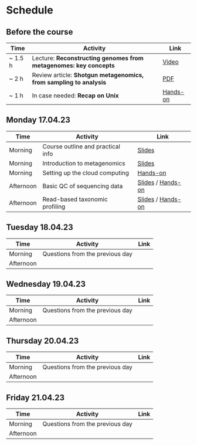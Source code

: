 # Schedule

## Before the course

|Time   |Activity                                                           |Link                                                |
|-------|-------------------------------------------------------------------|----------------------------------------------------|
|~ 1.5 h|Lecture: __Reconstructing genomes from metagenomes: key concepts__ |[Video](https://www.youtube.com/watch?v=RjNdHGK4ruo)|
|~ 2 h  |Review article: __Shotgun metagenomics, from sampling to analysis__|[PDF](Articles/nbt.3935.pdf)                        |
|~ 1 h  |In case needed: __Recap on Unix__                                  |[Hands-on](command-line-basics.md)                  |

## Monday 17.04.23

|Time     |Activity                         |Link                                                                                                           |
|---------|---------------------------------|---------------------------------------------------------------------------------------------------------------|
|Morning  |Course outline and practical info|[Slides](Lectures/course-outline-and-practical-info.pdf)                                                       |
|Morning  |Introduction to metagenomics     |[Slides](Lectures/introduction-to-metagenomics.pdf)                                                            |
|Morning  |Setting up the cloud computing   |[Hands-on](exercises.md#setting-up-the-cloud-computing)                                                        |
|Afternoon|Basic QC of sequencing data      |[Slides](Lectures/qc-and-trimming.pdf) / [Hands-on](exercises.md#basic-qc-of-sequencing-data)                                     |
|Afternoon|Read-based taxonomic profiling   |[Slides](Lectures/read-based-taxonomic-profiling.pdf) / [Hands-on](exercises.md#read-based-taxonomic-profiling)|

## Tuesday 18.04.23

|Time     |Activity|Link|
|---------|--------|----|
|Morning  |Questions from the previous day||
|Afternoon|||

## Wednesday 19.04.23

|Time     |Activity|Link|
|---------|--------|----|
|Morning  |Questions from the previous day||
|Afternoon|||

## Thursday 20.04.23

|Time     |Activity|Link|
|---------|--------|----|
|Morning  |Questions from the previous day||
|Afternoon|||

## Friday 21.04.23

|Time     |Activity|Link|
|---------|--------|----|
|Morning  |Questions from the previous day||
|Afternoon|||
